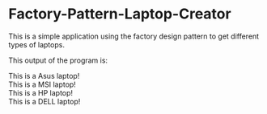 # Factory-Pattern-Laptop-Creator
This is a simple application using the factory design pattern to get different types of laptops.

This output of the program is:

This is a Asus laptop!  
This is a MSI laptop!  
This is a HP laptop!  
This is a DELL laptop!  
